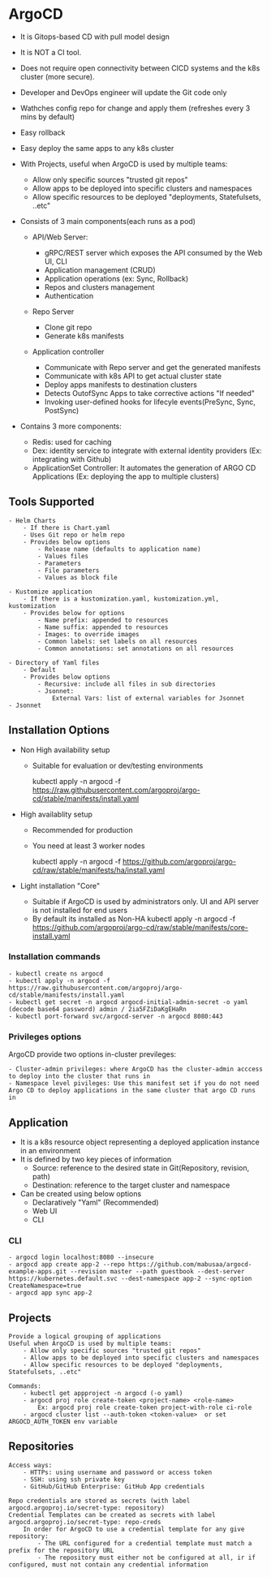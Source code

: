 # ArgoCD
- It is  Gitops-based CD with pull model design  
- It is NOT a CI tool.
- Does not require open connectivity between CICD systems and the k8s cluster (more secure). 
- Developer and DevOps engineer will update the Git code only
- Wathches config repo for change and apply them (refreshes every 3 mins by default)
- Easy rollback
- Easy deploy the same apps to any k8s cluster

- With Projects, useful when ArgoCD is used by multiple teams:

    - Allow only specific sources "trusted git repos"
    - Allow apps to be deployed into specific clusters and namespaces
    - Allow specific resources to be deployed "deployments, Statefulsets, ..etc"

- Consists of 3 main components(each runs as a pod)
    - API/Web Server:
        
        - gRPC/REST server which exposes the API consumed by the Web UI, CLI
        - Application management (CRUD)
        - Application operations (ex: Sync, Rollback) 
        - Repos and clusters management
        - Authentication

    - Repo Server
        - Clone git repo
        - Generate k8s manifests

    - Application controller
        - Communicate with Repo server and get the generated manifests
        - Communicate with k8s API to get actual cluster state
        - Deploy apps manifests to destination clusters
        - Detects OutofSync Apps to take corrective actions "If needed"
        - Invoking user-defined hooks for lifecyle events(PreSync, Sync, PostSync)


- Contains 3 more components:
    - Redis: used for caching
    - Dex: identity service to integrate with external identity providers (Ex: integrating with Github)
    - ApplicationSet Controller: It automates the generation of ARGO CD Applications (Ex: deploying the app to multiple clusters)

## Tools Supported
    - Helm Charts
        - If there is Chart.yaml 
        - Uses Git repo or helm repo 
        - Provides below options
            - Release name (defaults to application name)
            - Values files
            - Parameters
            - File parameters
            - Values as block file

    - Kustomize application
        - If there is a kustomization.yaml, kustomization.yml, kustomization
        - Provides below for options
            - Name prefix: appended to resources
            - Name suffix: appended to resources
            - Images: to override images
            - Common labels: set labels on all resources
            - Common annotations: set annotations on all resources

    - Directory of Yaml files
        - Default
        - Provides below options
            - Recursive: include all files in sub directories
            - Jsonnet: 
                External Vars: list of external variables for Jsonnet
    - Jsonnet

## Installation Options
-  Non High availability setup
    - Suitable for evaluation or dev/testing environments

        kubectl apply -n argocd -f https://raw.githubusercontent.com/argoproj/argo-cd/stable/manifests/install.yaml

- High availablity setup
    - Recommended for production
    - You need at least 3 worker nodes
        
        kubectl apply -n argocd -f https://github.com/argoproj/argo-cd/raw/stable/manifests/ha/install.yaml

- Light installation "Core"
    - Suitable if ArgoCD is used by administrators only. UI and API server  is not installed for end users
    - By default its installed as Non-HA
        kubectl apply -n argocd -f https://github.com/argoproj/argo-cd/raw/stable/manifests/core-install.yaml

### Installation commands
    - kubectl create ns argocd
    - kubectl apply -n argocd -f https://raw.githubusercontent.com/argoproj/argo-cd/stable/manifests/install.yaml
    - kubectl get secret -n argocd argocd-initial-admin-secret -o yaml (decode base64 password) admin / 2ia5FZiDaKgEHaRn
    - kubectl port-forward svc/argocd-server -n argocd 8080:443

### Privileges options
ArgoCD provide two options in-cluster previleges:

    - Cluster-admin privileges: where ArgoCD has the cluster-admin acccess to deploy into the cluster that runs in
    - Namespace level pivileges: Use this manifest set if you do not need Argo CD to deploy applications in the same cluster that argo CD runs in
    
## Application
- It is a k8s resource object representing a deployed application instance in an environment
- It is defined by two key pieces of information
    - Source: reference to the desired state in Git(Repository, revision, path)
    - Destination: reference to the target cluster and namespace
- Can be created using below options
    - Declaratively "Yaml" (Recommended)
    - Web UI
    - CLI

### CLI
    - argocd login localhost:8080 --insecure
    - argocd app create app-2 --repo https://github.com/mabusaa/argocd-example-apps.git --revision master --path guestbook --dest-server https://kubernetes.default.svc --dest-namespace app-2 --sync-option CreateNamespace=true
    - argocd app sync app-2

## Projects
    Provide a logical grouping of applications
    Useful when ArgoCD is used by multiple teams:
        - Allow only specific sources "trusted git repos"
        - Allow apps to be deployed into specific clusters and namespaces
        - Allow specific resources to be deployed "deployments, Statefulsets, ..etc"

    Commands:
        - kubectl get appproject -n argocd (-o yaml)
        - argocd proj role create-token <project-name> <role-name>
            Ex: argocd proj role create-token project-with-role ci-role
        - argocd cluster list --auth-token <token-value>  or set ARGOCD_AUTH_TOKEN env variable

## Repositories
    Access ways:
        - HTTPs: using username and password or access token
        - SSH: using ssh private key
        - GitHub/GitHub Enterprise: GitHub App credentials

    Repo credentials are stored as secrets (with label argocd.argoproj.io/secret-type: repository)
    Credential Templates can be created as secrets with label argocd.argoproj.io/secret-type: repo-creds
        In order for ArgoCD to use a credential template for any give repository:
            - The URL configured for a credential template must match a prefix for the repository URL
            - The repository must either not be configured at all, ir if configured, must not contain any credential information